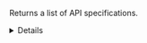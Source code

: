 Returns a list of API specifications.

<details>
<summary>Details</summary>

## Sort expressions

The following table lists the field names and directions you can use in a sort expression.

| Field               | Type        | Direction | Example                         |
|---------------------|-------------|-----------|---------------------------------|
| `id`                | `uuid`      | `asc`     | `?sort=asc(id)`                 |
|                     |             | `desc`    | `?sort=desc(id)`                |
| `name`              | `string`    | `asc`     | `?sort=asc(name)`               |
|                     |             | `desc`    | `?sort=desc(name)`              |
| `createTime`        | `date-time` | `asc`     | `?sort=asc(createTime)`         |
|                     |             | `desc`    | `?sort=desc(createTime)`        |
| `updateTime`        | `date-time` | `asc`     | `?sort=asc(updateTime)`         |
|                     |             | `desc`    | `?sort=desc(updateTime)`        |

### Default sort expression

If the `sort` parameter is omitted, the default sort expression is used:

```
?sort=desc(createTime)
```

This causes results to be sorted by `createTime` in descending order (from most recent to oldest).

## Filter expressions

The following table lists the field names and operators you can use in a filter expression.

| Field                                                         | Type                    | Operator | Example                                                                                      |
|---------------------------------------------------------------|-------------------------|----------|----------------------------------------------------------------------------------------------|
| `id`                                                          | `uuid`                  | `eq`     | `?filter=eq(id,"533d3fe3-bccc-405a-9904-4f516e892856")`                                      |
|                                                               |                         | `neq`    | `?filter=neq(id,"533d3fe3-bccc-405a-9904-4f516e892856")`                                     |
| `name`                                                        | `string`                | `eq`     | `?filter=eq(name,"Verzamelen Huisartsgegevens")`                                             |
|                                                               |                         | `neq`    | `?filter=neq(name,"Verzamelen Huisartsgegevens")`                                            |
|                                                               |                         | `has`    | `?filter=has(name,"Verzamelen")`                                                             |
|                                                               |                         | `stw`    | `?filter=stw(name,"Verzamelen")`                                                             |
|                                                               |                         | `enw`    | `?filter=enw(name,"Huisartsgegevens")`                                                       |
|                                                               |                         | `reg`    | `?filter=reg(name,"^[a-zA-Z0-9 ]+$")`                                                        |
| `organizationId`                                              | `uuid`                  | `eq`     | `?filter=eq(organizationId,"533d3fe3-bccc-405a-9904-4f516e892856")`                          |
|                                                               |                         | `neq`    | `?filter=neq(organizationId,"533d3fe3-bccc-405a-9904-4f516e892856")`                         |
| `architecturalStyle`                                          | `ApiArchitecturalStyle` | `eq`     | `?filter=eq(architecturalStyle,"REST")`                                                      |
|                                                               |                         | `neq`    | `?filter=neq(architecturalStyle,"REST")`                                                     |
| `mainVersion.lastDeclarationOfConformity.requirementsVersion` | `string`                | `eq`     | `?filter=eq(mainVersion.lastDeclarationOfConformity.requirementsVersion,"1.2.0")`            |
|                                                               |                         | `neq`    | `?filter=neq(mainVersion.lastDeclarationOfConformity.requirementsVersion,"1.2.0")`           |
|                                                               |                         | `has`    | `?filter=has(mainVersion.lastDeclarationOfConformity.requirementsVersion,"1.2")`             |
|                                                               |                         | `stw`    | `?filter=stw(mainVersion.lastDeclarationOfConformity.requirementsVersion,"1.2")`             |
|                                                               |                         | `enw`    | `?filter=enw(mainVersion.lastDeclarationOfConformity.requirementsVersion,"2.0")`             |
|                                                               |                         | `reg`    | `?filter=reg(mainVersion.lastDeclarationOfConformity.requirementsVersion,"^[a-zA-Z0-9 ]+$")` |
| `mainVersion.lastDeclarationOfConformity.rankingLevel`        | `ApiRankingLevel`       | `eq`     | `?filter=eq(mainVersion.lastDeclarationOfConformity.rankingLevel,"OPEN_API")`                |
|                                                               |                         | `neq`    | `?filter=neq(mainVersion.lastDeclarationOfConformity.rankingLevel,"OPEN_API")`               |
| `createTime`                                                  | `date-time`             | `eq`     | `?filter=eq(createTime,"2024-03-16T14:15:30.500Z")`                                          |
|                                                               |                         | `neq`    | `?filter=neq(createTime,"2024-03-16T14:15:30.500Z")`                                         |
|                                                               |                         | `gt`     | `?filter=gt(createTime,"2024-03-16T14:15:30.500Z")`                                          |
|                                                               |                         | `gte`    | `?filter=gte(createTime,"2024-03-16T14:15:30.500Z")`                                         |
|                                                               |                         | `lt`     | `?filter=lt(createTime,"2024-03-16T14:15:30.500Z")`                                          |
|                                                               |                         | `lte`    | `?filter=lte(createTime,"2024-03-16T14:15:30.500Z")`                                         |
| `updateTime`                                                  | `date-time`             | `eq`     | `?filter=eq(updateTime,"2024-03-16T14:15:30.500Z")`                                          |
|                                                               |                         | `neq`    | `?filter=neq(updateTime,"2024-03-16T14:15:30.500Z")`                                         |
|                                                               |                         | `gt`     | `?filter=gt(updateTime,"2024-03-16T14:15:30.500Z")`                                          |
|                                                               |                         | `gte`    | `?filter=gte(updateTime,"2024-03-16T14:15:30.500Z")`                                         |
|                                                               |                         | `lt`     | `?filter=lt(updateTime,"2024-03-16T14:15:30.500Z")`                                          |
|                                                               |                         | `lte`    | `?filter=lte(updateTime,"2024-03-16T14:15:30.500Z")`                                         |

</details>